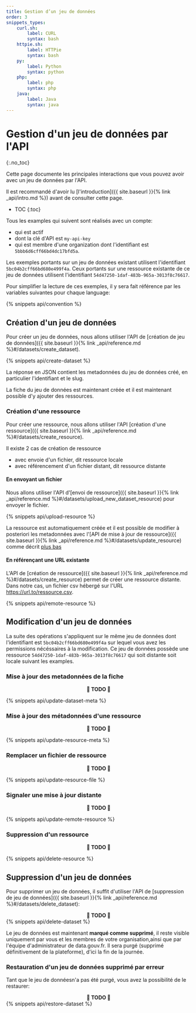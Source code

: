 ```yaml
---
title: Gestion d’un jeu de données
order: 3
snippets_types:
    curl.sh:
        label: CURL
        syntax: bash
    httpie.sh:
        label: HTTPie
        syntax: bash
    py:
        label: Python
        syntax: python
    php:
        label: php
        syntax: php
    java:
        label: Java
        syntax: java
---
```


# Gestion d'un jeu de données par l'API
{:.no_toc}

Cette page documente les principales interactions que vous pouvez avoir avec un jeu de données par l'API.

Il est recommandé d'avoir lu [l'introduction]({{ site.baseurl }}{% link _api/intro.md %}) avant de consulter cette page.


* TOC
{:toc}


Tous les examples qui suivent sont réalisés avec un compte:
- qui est actif
- dont la clé d'API est `my-api-key`
- qui est membre d'une organization dont l'identifiant est `5bbb6d6cff66bd4dc17bfd5a`.

Les exemples portants sur un jeu de données existant utilisent l'identifiant `5bc04b2cff66bd680e499f4a`.
Ceux portants sur une ressource existante de ce jeu de données utilisent l'identifiant `54d47250-1daf-483b-965a-3013f8c76617`.

Pour simplifier la lecture de ces exemples, il y sera fait référence par les variables suivantes pour chaque language:

{% snippets api/convention %}

## Création d'un jeu de données

Pour créer un jeu de données, nous allons utiliser l'API de [création de jeu de données]({{ site.baseurl }}{% link _api/reference.md %}#/datasets/create_dataset).

{% snippets api/create-dataset %}

La réponse en JSON contient les metadonnées du jeu de données créé, en particulier l'identifiant et le slug.

La fiche du jeu de données est maintenant créée et il est maintenant possible d'y ajouter des ressources.

### Création d'une ressource

Pour créer une ressource, nous allons utiliser l'API  [création d'une ressource]({{ site.baseurl }}{% link _api/reference.md %}#/datasets/create_resource).

Il existe 2 cas de création de ressource
- avec envoie d'un fichier, dit ressource locale
- avec référencement d'un fichier distant, dit ressource distante

#### En envoyant un fichier

Nous allons utiliser l'API d'[envoi de ressource]({{ site.baseurl }}{% link _api/reference.md %}#/datasets/upload_new_dataset_resource) pour envoyer le fichier.

{% snippets api/upload-resource %}

La ressource est automatiquement créée et il est possible de modifier à posteriori les metadonnées avec l'[API de mise à jour de ressource]({{ site.baseurl }}{% link _api/reference.md %}#/datasets/update_resource) comme décrit [plus bas](#mise-à-jour-des-métadonnées-dune-ressource)

#### En référençant une URL existante

L'API de [création de ressource]({{ site.baseurl }}{% link _api/reference.md %}#/datasets/create_resource)  permet de créer une ressource distante.
Dans notre cas, un fichier csv hébergé sur l'URL https://url.to/ressource.csv.

{% snippets api/remote-resource %}

## Modification d'un jeu de données

La suite des opérations s'appliquent sur le même jeu de données dont l'identifiant est `5bc04b2cff66bd680e499f4a` sur lequel vous avez les permissions nécéssaires à la modification.
Ce jeu de données possède une ressource `54d47250-1daf-483b-965a-3013f8c76617` qui soit distante soit locale suivant les examples.


### Mise à jour des metadonnées de la fiche

<center><strong>🚧 TODO 🚧</strong></center>

{% snippets api/update-dataset-meta %}

### Mise à jour des métadonnées d'une ressource

<center><strong>🚧 TODO 🚧</strong></center>

{% snippets api/update-resource-meta %}

### Remplacer un fichier de ressource

<center><strong>🚧 TODO 🚧</strong></center>

{% snippets api/update-resource-file %}

### Signaler une mise à jour distante

<center><strong>🚧 TODO 🚧</strong></center>

{% snippets api/update-remote-resource %}

### Suppression d'un ressource

<center><strong>🚧 TODO 🚧</strong></center>

{% snippets api/delete-resource %}

## Suppression d'un jeu de données

Pour supprimer un jeu de données, il suffit d'utiliser l'API de [suppression de jeu de données]({{ site.baseurl }}{% link _api/reference.md %}#/datasets/delete_dataset):

<center><strong>🚧 TODO 🚧</strong></center>
{% snippets api/delete-dataset %}

Le jeu de données est maintenant **marqué comme supprimé**, il reste visible uniquement par vous et les membres de votre organisation,ainsi que par l'équipe d'administrateur de data.gouv.fr.
Il sera purgé (supprimé définitivement de la plateforme), d'ici la fin de la journée.

### Restauration d'un jeu de données supprimé par erreur

Tant que le jeu de donnéesn'a pas été purgé, vous avez la possibilité de le restaurer:

<center><strong>🚧 TODO 🚧</strong></center>
{% snippets api/restore-dataset %}
